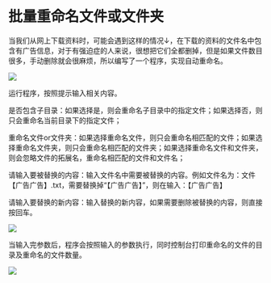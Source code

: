 # 批量重命名文件或文件夹

当我们从网上下载资料时，可能会遇到这样的情况↓，在下载的资料的文件名中包含有广告信息，对于有强迫症的人来说，很想把它们全都删掉，但是如果文件数目很多，手动删除就会很麻烦，所以编写了一个程序，实现自动重命名。

![](https://psvm001.oss-cn-beijing.aliyuncs.com/boke/blogImage/91b17f8f-f831-4726-8635-c080036d5edc.png)

运行程序，按照提示输入相关内容。

是否包含子目录：如果选择是，则会重命名子目录中的指定文件；如果选择否，则只会重命名当前目录下的指定文件；

重命名文件or文件夹：如果选择重命名文件，则只会重命名相匹配的文件；如果选择重命名文件夹，则只会重命名相匹配的文件夹；如果选择重命名文件和文件夹，则会忽略文件的拓展名，重命名相匹配的文件和文件名；

请输入要被替换的内容：输入文件名中需要被替换的内容。例如文件名为：文件【广告广告】.txt，需要替换掉“【广告广告】”，则在输入：【广告广告】

请输入要替换的新内容：输入替换的新内容，如果需要删除被替换的内容，则直接按回车。

![](https://psvm001.oss-cn-beijing.aliyuncs.com/boke/blogImage/ec52bf5a-53e9-4af6-a75a-598809e61a96.png)

当输入完参数后，程序会按照输入的参数执行，同时控制台打印重命名的文件的目录及重命名的文件数量。

![](https://psvm001.oss-cn-beijing.aliyuncs.com/boke/blogImage/f03c0c55-0373-4e7b-990b-a1790c413120.png)
